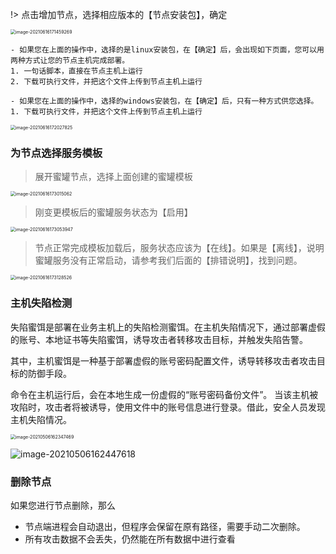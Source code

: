 !> 点击增加节点，选择相应版本的【节点安装包】，确定

<img src="http://img.threatbook.cn/hfish/20210616171500.png" alt="image-20210616171459269" style="zoom:50%;" />

```wiki
- 如果您在上面的操作中，选择的是linux安装包，在【确定】后，会出现如下页面，您可以用两种方式让您的节点主机完成部署。
1. 一句话脚本，直接在节点主机上运行
2. 下载可执行文件，并把这个文件上传到节点主机上运行

- 如果您在上面的操作中，选择的windows安装包，在【确定】后，只有一种方式供您选择。
1. 下载可执行文件，并把这个文件上传到节点主机上运行
```

<img src="http://img.threatbook.cn/hfish/20210616172029.png" alt="image-20210616172027825" style="zoom:50%;" />



### 为节点选择服务模板

> 展开蜜罐节点，选择上面创建的蜜罐模板

<img src="http://img.threatbook.cn/hfish/20210616173018.png" alt="image-20210616173015062" style="zoom:50%;" />



> 刚变更模板后的蜜罐服务状态为【启用】

<img src="http://img.threatbook.cn/hfish/20210616173055.png" alt="image-20210616173053947" style="zoom:50%;" />



> 节点正常完成模板加载后，服务状态应该为【在线】。如果是【离线】，说明蜜罐服务没有正常启动，请参考我们后面的【排错说明】，找到问题。

<img src="http://img.threatbook.cn/hfish/20210616173129.png" alt="image-20210616173128526" style="zoom:50%;" />



### 主机失陷检测

失陷蜜饵是部署在业务主机上的失陷检测蜜饵。在主机失陷情况下，通过部署虚假的账号、本地证书等失陷蜜饵，诱导攻击者转移攻击目标，并触发失陷告警。

其中，主机蜜饵是一种基于部署虚假的账号密码配置文件，诱导转移攻击者攻击目标的防御手段。

命令在主机运行后，会在本地生成一份虚假的“账号密码备份文件”。 当该主机被攻陷时，攻击者将被诱导，使用文件中的账号信息进行登录。借此，安全人员发现主机失陷情况。

<img src="https://hfish.cn-bj.ufileos.com/images/image-20210506162347469.png" alt="image-20210506162347469" style="zoom:50%;" />



![image-20210506162447618](https://hfish.cn-bj.ufileos.com/images/image-20210506162447618.png)



### 删除节点

如果您进行节点删除，那么

- 节点端进程会自动退出，但程序会保留在原有路径，需要手动二次删除。
- 所有攻击数据不会丢失，仍然能在所有数据中进行查看
